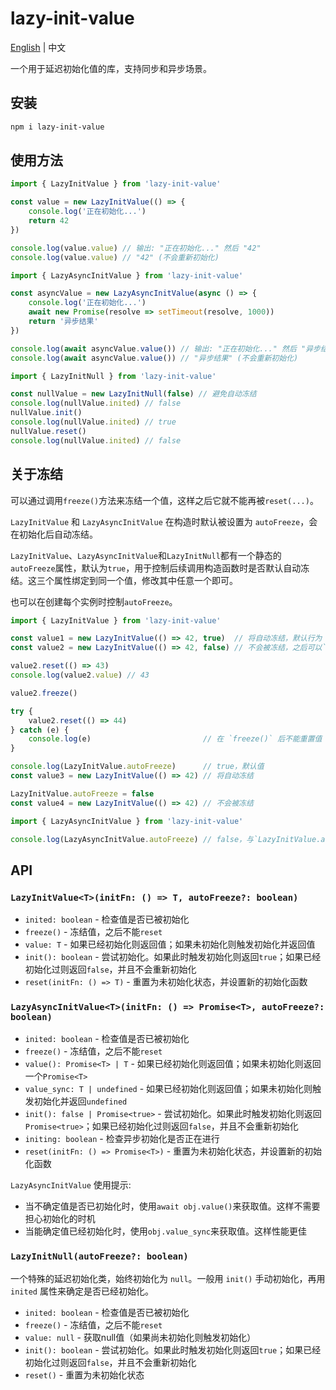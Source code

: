 # lazy-init-value

[English](README.md) | 中文

一个用于延迟初始化值的库，支持同步和异步场景。

## 安装

```bash
npm i lazy-init-value
```

## 使用方法

```javascript
import { LazyInitValue } from 'lazy-init-value'

const value = new LazyInitValue(() => {
    console.log('正在初始化...')
    return 42
})

console.log(value.value) // 输出: "正在初始化..." 然后 "42"
console.log(value.value) // "42" (不会重新初始化)

import { LazyAsyncInitValue } from 'lazy-init-value'

const asyncValue = new LazyAsyncInitValue(async () => {
    console.log('正在初始化...')
    await new Promise(resolve => setTimeout(resolve, 1000))
    return '异步结果'
})

console.log(await asyncValue.value()) // 输出: "正在初始化..." 然后 "异步结果"
console.log(await asyncValue.value()) // "异步结果" (不会重新初始化)

import { LazyInitNull } from 'lazy-init-value'

const nullValue = new LazyInitNull(false) // 避免自动冻结
console.log(nullValue.inited) // false
nullValue.init()
console.log(nullValue.inited) // true
nullValue.reset()
console.log(nullValue.inited) // false
```

## 关于冻结

可以通过调用`freeze()`方法来冻结一个值，这样之后它就不能再被`reset(...)`。

`LazyInitValue` 和 `LazyAsyncInitValue` 在构造时默认被设置为 `autoFreeze`，会在初始化后自动冻结。

`LazyInitValue`、`LazyAsyncInitValue`和`LazyInitNull`都有一个静态的`autoFreeze`属性，默认为`true`，用于控制后续调用构造函数时是否默认自动冻结。这三个属性绑定到同一个值，修改其中任意一个即可。

也可以在创建每个实例时控制`autoFreeze`。

```javascript
import { LazyInitValue } from 'lazy-init-value'

const value1 = new LazyInitValue(() => 42, true)  // 将自动冻结，默认行为
const value2 = new LazyInitValue(() => 42, false) // 不会被冻结，之后可以`reset(...)`

value2.reset(() => 43)
console.log(value2.value) // 43

value2.freeze()

try {
    value2.reset(() => 44)
} catch (e) {
    console.log(e)                         // 在 `freeze()` 后不能重置值
}

console.log(LazyInitValue.autoFreeze)      // true，默认值
const value3 = new LazyInitValue(() => 42) // 将自动冻结

LazyInitValue.autoFreeze = false
const value4 = new LazyInitValue(() => 42) // 不会被冻结

import { LazyAsyncInitValue } from 'lazy-init-value'

console.log(LazyAsyncInitValue.autoFreeze) // false，与`LazyInitValue.autoFreeze`相同
```

## API

### `LazyInitValue<T>(initFn: () => T, autoFreeze?: boolean)`

- `inited: boolean` - 检查值是否已被初始化
- `freeze()` - 冻结值，之后不能`reset`
- `value: T` - 如果已经初始化则返回值；如果未初始化则触发初始化并返回值
- `init(): boolean` - 尝试初始化。如果此时触发初始化则返回`true`；如果已经初始化过则返回`false`，并且不会重新初始化
- `reset(initFn: () => T)` - 重置为未初始化状态，并设置新的初始化函数

### `LazyAsyncInitValue<T>(initFn: () => Promise<T>, autoFreeze?: boolean)`

- `inited: boolean` - 检查值是否已被初始化
- `freeze()` - 冻结值，之后不能`reset`
- `value(): Promise<T> | T` - 如果已经初始化则返回值；如果未初始化则返回一个`Promise<T>`
- `value_sync: T | undefined` - 如果已经初始化则返回值；如果未初始化则触发初始化并返回`undefined`
- `init(): false | Promise<true>` - 尝试初始化。如果此时触发初始化则返回`Promise<true>`；如果已经初始化过则返回`false`，并且不会重新初始化
- `initing: boolean` - 检查异步初始化是否正在进行
- `reset(initFn: () => Promise<T>)` - 重置为未初始化状态，并设置新的初始化函数

`LazyAsyncInitValue` 使用提示:

- 当不确定值是否已初始化时，使用`await obj.value()`来获取值。这样不需要担心初始化的时机
- 当能确定值已经初始化时，使用`obj.value_sync`来获取值。这样性能更佳

### `LazyInitNull(autoFreeze?: boolean)`

一个特殊的延迟初始化类，始终初始化为 `null`。一般用 `init()` 手动初始化，再用 `inited` 属性来确定是否已经初始化。

- `inited: boolean` - 检查值是否已被初始化
- `freeze()` - 冻结值，之后不能`reset`
- `value: null` - 获取null值（如果尚未初始化则触发初始化）
- `init(): boolean` - 尝试初始化。如果此时触发初始化则返回`true`；如果已经初始化过则返回`false`，并且不会重新初始化
- `reset()` - 重置为未初始化状态
